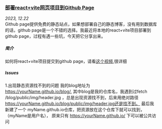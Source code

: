 ### [部署react+vite网页项目到Github Page](https://plusw.github.io/blog/#article/article02react_githubPage)
*2023, 12.22*  
    Github page提供免费的静态站点，如果想部署自己的静态博客，没有用到数据库的话，github page是一个不错的选择。我最近将本地的react+vite项目部署到github page，过程有遇一些坑，今天把它分享出来。  
##### 简介
如何将react+vite项目提交到github page，请看[这个视频](https://www.youtube.com/watch?v=XhoWXhyuW_I),很详细
##### Issues
1.出现静态资源找不到的问题
    我的blog地址为 https://yourName.github.io/blog/, 其中blog是我的仓库名，我遇到过fetch /blog/public/img/header.jpg ，总是出现资源找不到，后来用绝对路径 https://yourName.github.io/blog/public/img/header.jpg还是找不到。
    最后我新建了一个 myName.github.io仓库，把资源放在这个仓库下就可以找到，（myName是用户名），
    原来只有 https://yourName.github.io/ 下可以被公共访问
 